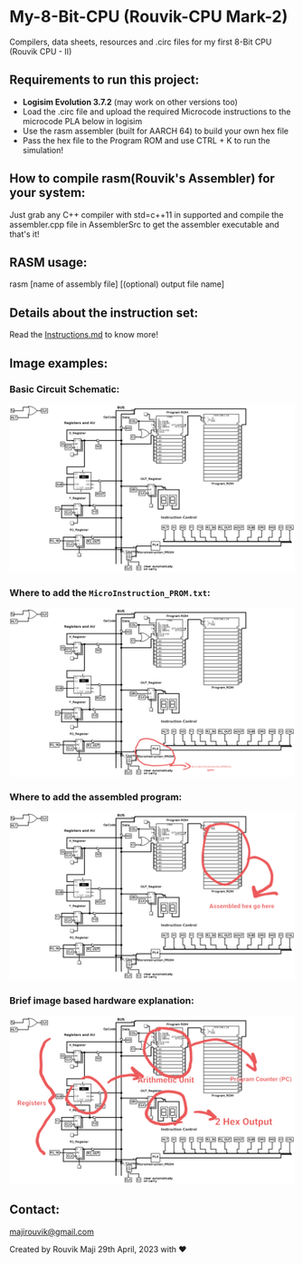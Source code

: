 # My-8-Bit-CPU (Rouvik-CPU Mark-2)
Compilers, data sheets, resources and .circ files for my first 8-Bit CPU (Rouvik CPU - II)

## Requirements to run this project:
- <b>Logisim Evolution 3.7.2</b> (may work on other versions too)
- Load the .circ file and upload the required Microcode instructions to the microcode PLA below in logisim
- Use the rasm assembler (built for AARCH 64) to build your own hex file
- Pass the hex file to the Program ROM and use CTRL + K to run the simulation!

## How to compile rasm(Rouvik's Assembler) for your system:
Just grab any C++ compiler with std=c++11 in supported and compile the assembler.cpp
file in AssemblerSrc to get the assembler executable and that's it!

## RASM usage:
rasm [name of assembly file] [(optional) output file name]

## Details about the instruction set:
Read the [Instructions.md](https://github.com/Rouvik/My-8-Bit-CPU/blob/main/Instructions.md) to know more!

## Image examples:

### Basic Circuit Schematic:
![8-Bit-CPU-Schematic](https://github.com/Rouvik/My-8-Bit-CPU/blob/main/Images/Circuit.png?raw=true)

### Where to add the `MicroInstruction_PROM.txt`:
![MILoad.png](https://github.com/Rouvik/My-8-Bit-CPU/blob/main/Images/MI_Load.png?raw=true)

### Where to add the assembled program:
![ProgLoad.png](https://github.com/Rouvik/My-8-Bit-CPU/blob/main/Images/Prog_Load.png?raw=true)

### Brief image based hardware explanation:
![Expl.png](https://github.com/Rouvik/My-8-Bit-CPU/blob/main/Images/Expl.png?raw=true)


## Contact:
[majirouvik@gmail.com](mailto:majirouvik@gmail.com)

Created by Rouvik Maji 29th April, 2023 with ♥️

